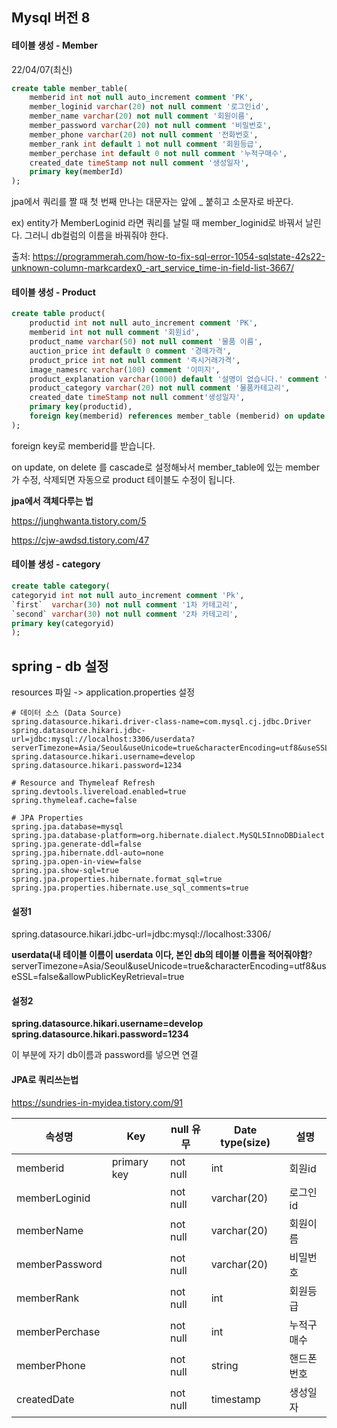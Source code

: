 ## Mysql 버전 8

#### 테이블 생성 - Member

22/04/07(최신)

```sql
create table member_table(
    memberid int not null auto_increment comment 'PK',
    member_loginid varchar(20) not null comment '로그인id',
    member_name varchar(20) not null comment '회원이름',
    member_password varchar(20) not null comment '비밀번호',
    member_phone varchar(20) not null comment '전화번호',
    member_rank int default 1 not null comment '회원등급',
    member_perchase int default 0 not null comment '누적구매수',
    created_date timeStamp not null comment '생성일자',
    primary key(memberId)
);
```

jpa에서 쿼리를 짤 때 첫 번째 만나는 대문자는 앞에 _ 붙히고 소문자로 바꾼다.

ex) entity가 MemberLoginid 라면 쿼리를 날릴 때 member_loginid로 바꿔서 날린다. 그러니 db컬럼의 이름을 바꿔줘야 한다.

출처: https://programmerah.com/how-to-fix-sql-error-1054-sqlstate-42s22-unknown-column-markcardex0_-art_service_time-in-field-list-3667/



#### 테이블 생성 - Product

```sql
create table product(
    productid int not null auto_increment comment 'PK',
    memberid int not null comment '회원id',
    product_name varchar(50) not null comment '물품 이름', 
    auction_price int default 0 comment '경매가격',
    product_price int not null comment '즉시거래가격',
    image_namesrc varchar(100) comment '이미지',
    product_explanation varchar(1000) default '설명이 없습니다.' comment '물품상세설명',
    product_category varchar(20) not null comment '물품카테고리',
    created_date timeStamp not null comment'생성일자',
    primary key(productid),
    foreign key(memberid) references member_table (memberid) on update cascade on delete cascade
);
```

foreign key로 memberid를 받습니다. 

on update, on delete 를 cascade로 설정해놔서 member_table에 있는 member가 수정, 삭제되면 자동으로 product 테이블도 수정이 됩니다.

**jpa에서 객체다루는 법**

https://junghwanta.tistory.com/5

https://cjw-awdsd.tistory.com/47



#### 테이블 생성 - category

```sql
create table category(
categoryid int not null auto_increment comment 'Pk',
`first`  varchar(30) not null comment '1차 카테고리',
`second` varchar(30) not null comment '2차 카테고리',
primary key(categoryid)
);
```





## spring - db 설정

resources 파일 -> application.properties 설정

```
# 데이터 소스 (Data Source)
spring.datasource.hikari.driver-class-name=com.mysql.cj.jdbc.Driver
spring.datasource.hikari.jdbc-url=jdbc:mysql://localhost:3306/userdata?serverTimezone=Asia/Seoul&useUnicode=true&characterEncoding=utf8&useSSL=false&allowPublicKeyRetrieval=true
spring.datasource.hikari.username=develop
spring.datasource.hikari.password=1234

# Resource and Thymeleaf Refresh
spring.devtools.livereload.enabled=true
spring.thymeleaf.cache=false

# JPA Properties
spring.jpa.database=mysql
spring.jpa.database-platform=org.hibernate.dialect.MySQL5InnoDBDialect
spring.jpa.generate-ddl=false
spring.jpa.hibernate.ddl-auto=none
spring.jpa.open-in-view=false
spring.jpa.show-sql=true
spring.jpa.properties.hibernate.format_sql=true
spring.jpa.properties.hibernate.use_sql_comments=true
```

#### 설정1

spring.datasource.hikari.jdbc-url=jdbc:mysql://localhost:3306/

**userdata(내 테이블 이름이 userdata 이다, 본인 db의 테이블 이름을 적어줘야함**?serverTimezone=Asia/Seoul&useUnicode=true&characterEncoding=utf8&useSSL=false&allowPublicKeyRetrieval=true



#### 설정2

**spring.datasource.hikari.username=develop**
**spring.datasource.hikari.password=1234**

이 부분에 자기 db이름과 password를 넣으면 연결



#### JPA로 쿼리쓰는법

https://sundries-in-myidea.tistory.com/91



| **속성명**     | **Key**     | **null** **유무** | **Date type(size)** | **설명**   |
| -------------- | ----------- | ----------------- | ------------------- | ---------- |
| memberid       | primary key | not null          | int                 | 회원id     |
| memberLoginid  |             | not null          | varchar(20)         | 로그인id   |
| memberName     |             | not null          | varchar(20)         | 회원이름   |
| memberPassword |             | not null          | varchar(20)         | 비밀번호   |
| memberRank     |             | not null          | int                 | 회원등급   |
| memberPerchase |             | not null          | int                 | 누적구매수 |
| memberPhone    |             | not null          | string              | 핸드폰번호 |
| createdDate    |             | not null          | timestamp           | 생성일자   |
